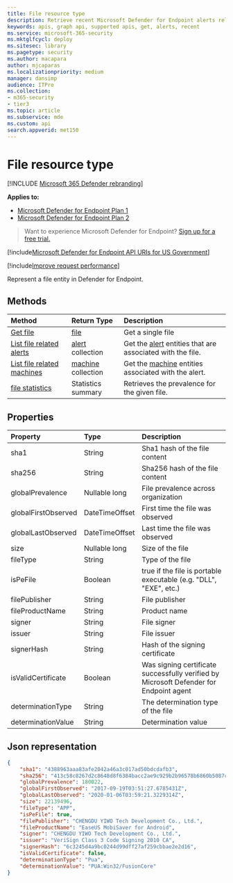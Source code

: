 ```yaml
---
title: File resource type
description: Retrieve recent Microsoft Defender for Endpoint alerts related to files.
keywords: apis, graph api, supported apis, get, alerts, recent
ms.service: microsoft-365-security
ms.mktglfcycl: deploy
ms.sitesec: library
ms.pagetype: security
ms.author: macapara
author: mjcaparas
ms.localizationpriority: medium
manager: dansimp
audience: ITPro
ms.collection: 
- m365-security
- tier3
ms.topic: article
ms.subservice: mde
ms.custom: api
search.appverid: met150
---
```


# File resource type

[!INCLUDE [Microsoft 365 Defender rebranding](../../includes/microsoft-defender.md)]


**Applies to:** 
- [Microsoft Defender for Endpoint Plan 1](https://go.microsoft.com/fwlink/?linkid=2154037)
- [Microsoft Defender for Endpoint Plan 2](https://go.microsoft.com/fwlink/?linkid=2154037)

> Want to experience Microsoft Defender for Endpoint? [Sign up for a free trial.](https://signup.microsoft.com/create-account/signup?products=7f379fee-c4f9-4278-b0a1-e4c8c2fcdf7e&ru=https://aka.ms/MDEp2OpenTrial?ocid=docs-wdatp-exposedapis-abovefoldlink)

[!include[Microsoft Defender for Endpoint API URIs for US Government](../../includes/microsoft-defender-api-usgov.md)]

[!include[Improve request performance](../../includes/improve-request-performance.md)]

Represent a file entity in Defender for Endpoint.

## Methods

Method|Return Type |Description
:---|:---|:---
[Get file](get-file-information.md) | [file](files.md) | Get a single file 
[List file related alerts](get-file-related-alerts.md) | [alert](alerts.md) collection | Get the [alert](alerts.md) entities that are associated with the file.
[List file related machines](get-file-related-machines.md) | [machine](machine.md) collection | Get the [machine](machine.md) entities associated with the alert.
[file statistics](get-file-statistics.md) | Statistics summary | Retrieves the prevalence for the given file.


## Properties

|Property | Type | Description |
|:---|:---|:---|
|sha1 | String | Sha1 hash of the file content |
|sha256 | String | Sha256 hash of the file content |
|globalPrevalence | Nullable long | File prevalence across organization |
|globalFirstObserved | DateTimeOffset | First time the file was observed |
|globalLastObserved | DateTimeOffset | Last time the file was observed |
|size | Nullable long | Size of the file |
|fileType | String | Type of the file |
|isPeFile | Boolean | true if the file is portable executable (e.g. "DLL", "EXE", etc.) |
|filePublisher | String | File publisher |
|fileProductName | String | Product name |
|signer | String | File signer |
|issuer | String | File issuer |
|signerHash | String | Hash of the signing certificate |
|isValidCertificate | Boolean | Was signing certificate successfully verified by Microsoft Defender for Endpoint agent |
|determinationType | String | The determination type of the file |
|determinationValue | String | Determination value |

## Json representation

```json
{
    "sha1": "4388963aaa83afe2042a46a3c017ad50bdcdafb3",
    "sha256": "413c58c8267d2c8648d8f6384bacc2ae9c929b2b96578b6860b5087cd1bd6462",
    "globalPrevalence": 180022,
    "globalFirstObserved": "2017-09-19T03:51:27.6785431Z",
    "globalLastObserved": "2020-01-06T03:59:21.3229314Z",
    "size": 22139496,
    "fileType": "APP",
    "isPeFile": true,
    "filePublisher": "CHENGDU YIWO Tech Development Co., Ltd.",
    "fileProductName": "EaseUS MobiSaver for Android",
    "signer": "CHENGDU YIWO Tech Development Co., Ltd.",
    "issuer": "VeriSign Class 3 Code Signing 2010 CA",
    "signerHash": "6c3245d4a9bc0244d99dff27af259cbbae2e2d16",
    "isValidCertificate": false,
    "determinationType": "Pua",
    "determinationValue": "PUA:Win32/FusionCore"
}
```
